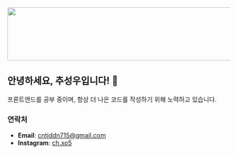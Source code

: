 <a href="https://github.com/devxb/gitanimals">
  <img src="https://render.gitanimals.org/lines/chooseongwoo?pet-id=1" width="1000" height="120"/>
</a>

## 안녕하세요, 추성우입니다! 🫠
프론트엔드를 공부 중이며, 항상 더 나은 코드를 작성하기 위해 노력하고 있습니다.

### 연락처
- **Email**: [cntjddn715@gmail.com](mailto:cntjddn715@gmail.com)
- **Instagram**: [ch.xo5](https://www.instagram.com/ch.xo5/)
